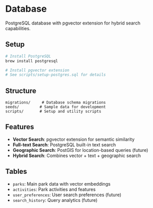 # Database

PostgreSQL database with pgvector extension for hybrid search capabilities.

## Setup

```bash
# Install PostgreSQL
brew install postgresql

# Install pgvector extension
# See scripts/setup-postgres.sql for details
```

## Structure

```
migrations/     # Database schema migrations
seeds/         # Sample data for development
scripts/       # Setup and utility scripts
```

## Features

- **Vector Search**: pgvector extension for semantic similarity
- **Full-text Search**: PostgreSQL built-in text search
- **Geographic Search**: PostGIS for location-based queries (future)
- **Hybrid Search**: Combines vector + text + geographic search

## Tables

- `parks`: Main park data with vector embeddings
- `activities`: Park activities and features
- `user_preferences`: User search preferences (future)
- `search_history`: Query analytics (future)
